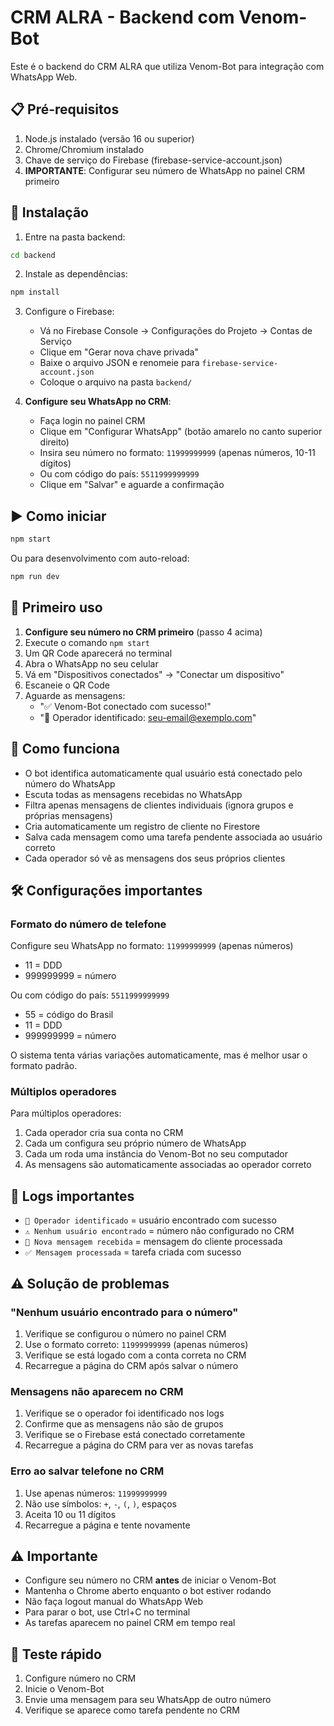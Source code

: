 
# CRM ALRA - Backend com Venom-Bot

Este é o backend do CRM ALRA que utiliza Venom-Bot para integração com WhatsApp Web.

## 📋 Pré-requisitos

1. Node.js instalado (versão 16 ou superior)
2. Chrome/Chromium instalado
3. Chave de serviço do Firebase (firebase-service-account.json)
4. **IMPORTANTE**: Configurar seu número de WhatsApp no painel CRM primeiro

## 🚀 Instalação

1. Entre na pasta backend:
```bash
cd backend
```

2. Instale as dependências:
```bash
npm install
```

3. Configure o Firebase:
   - Vá no Firebase Console → Configurações do Projeto → Contas de Serviço
   - Clique em "Gerar nova chave privada"
   - Baixe o arquivo JSON e renomeie para `firebase-service-account.json`
   - Coloque o arquivo na pasta `backend/`

4. **Configure seu WhatsApp no CRM**:
   - Faça login no painel CRM
   - Clique em "Configurar WhatsApp" (botão amarelo no canto superior direito)
   - Insira seu número no formato: `11999999999` (apenas números, 10-11 dígitos)
   - Ou com código do país: `5511999999999`
   - Clique em "Salvar" e aguarde a confirmação

## ▶️ Como iniciar

```bash
npm start
```

Ou para desenvolvimento com auto-reload:
```bash
npm run dev
```

## 📱 Primeiro uso

1. **Configure seu número no CRM primeiro** (passo 4 acima)
2. Execute o comando `npm start`
3. Um QR Code aparecerá no terminal
4. Abra o WhatsApp no seu celular
5. Vá em "Dispositivos conectados" → "Conectar um dispositivo"
6. Escaneie o QR Code
7. Aguarde as mensagens:
   - "✅ Venom-Bot conectado com sucesso!"
   - "👤 Operador identificado: seu-email@exemplo.com"

## 🔧 Como funciona

- O bot identifica automaticamente qual usuário está conectado pelo número do WhatsApp
- Escuta todas as mensagens recebidas no WhatsApp
- Filtra apenas mensagens de clientes individuais (ignora grupos e próprias mensagens)
- Cria automaticamente um registro de cliente no Firestore
- Salva cada mensagem como uma tarefa pendente associada ao usuário correto
- Cada operador só vê as mensagens dos seus próprios clientes

## 🛠️ Configurações importantes

### Formato do número de telefone

Configure seu WhatsApp no formato: `11999999999` (apenas números)
- 11 = DDD
- 999999999 = número

Ou com código do país: `5511999999999`
- 55 = código do Brasil
- 11 = DDD
- 999999999 = número

O sistema tenta várias variações automaticamente, mas é melhor usar o formato padrão.

### Múltiplos operadores

Para múltiplos operadores:
1. Cada operador cria sua conta no CRM
2. Cada um configura seu próprio número de WhatsApp
3. Cada um roda uma instância do Venom-Bot no seu computador
4. As mensagens são automaticamente associadas ao operador correto

## 📝 Logs importantes

- `👤 Operador identificado` = usuário encontrado com sucesso
- `⚠️ Nenhum usuário encontrado` = número não configurado no CRM
- `📨 Nova mensagem recebida` = mensagem do cliente processada
- `✅ Mensagem processada` = tarefa criada com sucesso

## ⚠️ Solução de problemas

### "Nenhum usuário encontrado para o número"
1. Verifique se configurou o número no painel CRM
2. Use o formato correto: `11999999999` (apenas números)
3. Verifique se está logado com a conta correta no CRM
4. Recarregue a página do CRM após salvar o número

### Mensagens não aparecem no CRM
1. Verifique se o operador foi identificado nos logs
2. Confirme que as mensagens não são de grupos
3. Verifique se o Firebase está conectado corretamente
4. Recarregue a página do CRM para ver as novas tarefas

### Erro ao salvar telefone no CRM
1. Use apenas números: `11999999999`
2. Não use símbolos: `+`, `-`, `(`, `)`, espaços
3. Aceita 10 ou 11 dígitos
4. Recarregue a página e tente novamente

## ⚠️ Importante

- Configure seu número no CRM **antes** de iniciar o Venom-Bot
- Mantenha o Chrome aberto enquanto o bot estiver rodando
- Não faça logout manual do WhatsApp Web
- Para parar o bot, use Ctrl+C no terminal
- As tarefas aparecem no painel CRM em tempo real

## 🚀 Teste rápido

1. Configure número no CRM
2. Inicie o Venom-Bot
3. Envie uma mensagem para seu WhatsApp de outro número
4. Verifique se aparece como tarefa pendente no CRM
